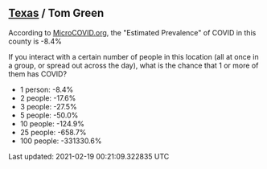 
## [Texas](/united-states/texas) / Tom Green

According to [MicroCOVID.org](http://microcovid.org),
the "Estimated Prevalence" of COVID in this county is -8.4%

If you interact with a certain number of people in this location
(all at once in a group, or spread out across the day), what is the chance that
1 or more of them has COVID?

- 1 person: -8.4%
- 2 people: -17.6%
- 3 people: -27.5%
- 5 people: -50.0%
- 10 people: -124.9%
- 25 people: -658.7%
- 100 people: -331330.6%

Last updated: 2021-02-19 00:21:09.322835 UTC
